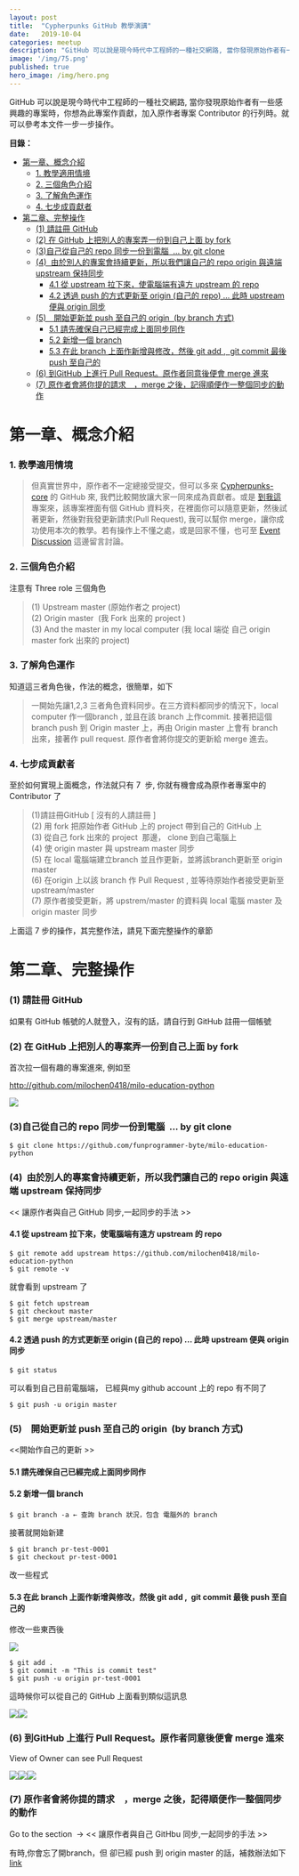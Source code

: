 ```yaml
---
layout: post
title:  "Cypherpunks GitHub 教學演講"
date:   2019-10-04
categories: meetup
description: "GitHub 可以說是現今時代中工程師的一種社交網路, 當你發現原始作者有一些感興趣的專案時，你想為此專案作貢獻，加入原作者專案 Contributor 的行列時。就可以參考本文件一步一步操作。"
image: '/img/75.png'
published: true
hero_image: /img/hero.png
---
```


GitHub 可以說是現今時代中工程師的一種社交網路, 當你發現原始作者有一些感興趣的專案時，你想為此專案作貢獻，加入原作者專案 Contributor 的行列時。就可以參考本文件一步一步操作。

**目錄：**
- [第一章、概念介紹](#%e7%ac%ac%e4%b8%80%e7%ab%a0%e6%a6%82%e5%bf%b5%e4%bb%8b%e7%b4%b9)
    - [1. 教學適用情境](#1-%e6%95%99%e5%ad%b8%e9%81%a9%e7%94%a8%e6%83%85%e5%a2%83)
    - [2. 三個角色介紹](#2-%e4%b8%89%e5%80%8b%e8%a7%92%e8%89%b2%e4%bb%8b%e7%b4%b9)
    - [3. 了解角色運作](#3-%e4%ba%86%e8%a7%a3%e8%a7%92%e8%89%b2%e9%81%8b%e4%bd%9c)
    - [4. 七步成貢獻者](#4-%e4%b8%83%e6%ad%a5%e6%88%90%e8%b2%a2%e7%8d%bb%e8%80%85)
- [第二章、完整操作](#%e7%ac%ac%e4%ba%8c%e7%ab%a0%e5%ae%8c%e6%95%b4%e6%93%8d%e4%bd%9c)
    - [(1) 請註冊 GitHub](#1-%e8%ab%8b%e8%a8%bb%e5%86%8a-github)
    - [(2) 在 GitHub 上把別人的專案弄一份到自己上面 by fork](#2-%e5%9c%a8-github-%e4%b8%8a%e6%8a%8a%e5%88%a5%e4%ba%ba%e7%9a%84%e5%b0%88%e6%a1%88%e5%bc%84%e4%b8%80%e4%bb%bd%e5%88%b0%e8%87%aa%e5%b7%b1%e4%b8%8a%e9%9d%a2-by-fork)
    - [(3)自己從自己的 repo 同步一份到電腦  ... by git clone](#3%e8%87%aa%e5%b7%b1%e5%be%9e%e8%87%aa%e5%b7%b1%e7%9a%84-repo-%e5%90%8c%e6%ad%a5%e4%b8%80%e4%bb%bd%e5%88%b0%e9%9b%bb%e8%85%a6--by-git-clone)
    - [(4)  由於別人的專案會持續更新，所以我們讓自己的 repo origin 與遠端 upstream 保持同步](#4-%e7%94%b1%e6%96%bc%e5%88%a5%e4%ba%ba%e7%9a%84%e5%b0%88%e6%a1%88%e6%9c%83%e6%8c%81%e7%ba%8c%e6%9b%b4%e6%96%b0%e6%89%80%e4%bb%a5%e6%88%91%e5%80%91%e8%ae%93%e8%87%aa%e5%b7%b1%e7%9a%84-repo-origin-%e8%88%87%e9%81%a0%e7%ab%af-upstream-%e4%bf%9d%e6%8c%81%e5%90%8c%e6%ad%a5)
      - [4.1 從 upstream 拉下來，使電腦端有遠方 upstream 的 repo](#41-%e5%be%9e-upstream-%e6%8b%89%e4%b8%8b%e4%be%86%e4%bd%bf%e9%9b%bb%e8%85%a6%e7%ab%af%e6%9c%89%e9%81%a0%e6%96%b9-upstream-%e7%9a%84-repo)
      - [4.2 透過 push 的方式更新至 origin (自己的 repo) ... 此時 upstream 便與 origin 同步](#42-%e9%80%8f%e9%81%8e-push-%e7%9a%84%e6%96%b9%e5%bc%8f%e6%9b%b4%e6%96%b0%e8%87%b3-origin-%e8%87%aa%e5%b7%b1%e7%9a%84-repo--%e6%ad%a4%e6%99%82-upstream-%e4%be%bf%e8%88%87-origin-%e5%90%8c%e6%ad%a5)
    - [(5)　開始更新並 push 至自己的 origin  (by branch 方式)](#5-%e9%96%8b%e5%a7%8b%e6%9b%b4%e6%96%b0%e4%b8%a6-push-%e8%87%b3%e8%87%aa%e5%b7%b1%e7%9a%84-origin-by-branch-%e6%96%b9%e5%bc%8f)
      - [5.1 請先確保自己已經完成上面同步同作](#51-%e8%ab%8b%e5%85%88%e7%a2%ba%e4%bf%9d%e8%87%aa%e5%b7%b1%e5%b7%b2%e7%b6%93%e5%ae%8c%e6%88%90%e4%b8%8a%e9%9d%a2%e5%90%8c%e6%ad%a5%e5%90%8c%e4%bd%9c)
      - [5.2 新增一個 branch](#52-%e6%96%b0%e5%a2%9e%e4%b8%80%e5%80%8b-branch)
      - [5.3 在此 branch 上面作新增與修改，然後 git add ,  git commit 最後 push 至自己的](#53-%e5%9c%a8%e6%ad%a4-branch-%e4%b8%8a%e9%9d%a2%e4%bd%9c%e6%96%b0%e5%a2%9e%e8%88%87%e4%bf%ae%e6%94%b9%e7%84%b6%e5%be%8c-git-add--git-commit-%e6%9c%80%e5%be%8c-push-%e8%87%b3%e8%87%aa%e5%b7%b1%e7%9a%84)
    - [(6) 到GitHub 上進行 Pull Request。原作者同意後便會 merge 進來](#6-%e5%88%b0github-%e4%b8%8a%e9%80%b2%e8%a1%8c-pull-request%e5%8e%9f%e4%bd%9c%e8%80%85%e5%90%8c%e6%84%8f%e5%be%8c%e4%be%bf%e6%9c%83-merge-%e9%80%b2%e4%be%86)
    - [(7) 原作者會將你提的請求　，merge 之後，記得順便作一整個同步的動作](#7-%e5%8e%9f%e4%bd%9c%e8%80%85%e6%9c%83%e5%b0%87%e4%bd%a0%e6%8f%90%e7%9a%84%e8%ab%8b%e6%b1%82-merge-%e4%b9%8b%e5%be%8c%e8%a8%98%e5%be%97%e9%a0%86%e4%be%bf%e4%bd%9c%e4%b8%80%e6%95%b4%e5%80%8b%e5%90%8c%e6%ad%a5%e7%9a%84%e5%8b%95%e4%bd%9c)

# 第一章、概念介紹

### 1. 教學適用情境



> 但真實世界中，原作者不一定總接受提交，但可以多來 [Cypherpunks-core](https://github.com/cypherpunks-core) 的 GitHub 來, 我們比較開放讓大家一同來成為貢獻者。或是 [到我這](https://github.com/milochen0418/milo-education-python) 專案來，該專案裡面有個 GitHub 資料夾，在裡面你可以隨意更新，然後試著更新，然後對我發更新請求(Pull Request), 我可以幫你 merge，讓你成功使用本次的教學。若有操作上不懂之處，或是回家不懂，也可至 [Event Discussion](https://www.facebook.com/events/523580818418580/) 這邊留言討論。

### 2. 三個角色介紹

注意有 Three role 三個角色

> (1) Upstream master (原始作者之 project)    
> (2) Origin master  (我 Fork 出來的 project )    
> (3) And the master in my local computer (我 local 端從 自己 origin master fork 出來的 project)    

### 3. 了解角色運作

知道這三者角色後，作法的概念，很簡單，如下

> 一開始先讓1,2,3 三者角色資料同步。在三方資料都同步的情況下，local computer 作一個branch , 並且在該 branch 上作commit. 接著把這個 branch push 到 Origin master 上，再由 Origin master 上會有 branch  出來，接著作 pull request. 原作者會將你提交的更新給 merge 進去。

### 4. 七步成貢獻者

至於如何實現上面概念，作法就只有 7  步, 你就有機會成為原作者專案中的 Contributor 了

> (1)請註冊GitHub [ 沒有的人請註冊 ]    
> (2) 用 fork 把原始作者 GitHub 上的 project 帶到自己的 GitHub 上    
> (3) 從自己 fork 出來的 project  那邊， clone 到自己電腦上    
> (4) 使 origin master 與 upstream master 同步    
> (5) 在 local 電腦端建立branch 並且作更新，並將該branch更新至 origin master    
> (6) 在origin 上以該 branch 作 Pull Request , 並等待原始作者接受更新至 upstream/master    
> (7) 原作者接受更新，將 upstrem/master 的資料與 local 電腦 master 及origin master 同步    

上面這 7 步的操作，其完整作法，請見下面完整操作的章節

# 第二章、完整操作

### (1) 請註冊 GitHub 

如果有 GitHub 帳號的人就登入，沒有的話，請自行到 GitHub 註冊一個帳號

### (2) 在 GitHub 上把別人的專案弄一份到自己上面 by fork 

首次拉一個有趣的專案進來, 例如至

http://github.com/milochen0418/milo-education-python

![](/img/76.png)

### (3)自己從自己的 repo 同步一份到電腦  ... by git clone 

```
$ git clone https://github.com/funprogrammer-byte/milo-education-python
```

### (4)  由於別人的專案會持續更新，所以我們讓自己的 repo origin 與遠端 upstream 保持同步

<< 讓原作者與自己 GitHub 同步,一起同步的手法 >> 

#### 4.1 從 upstream 拉下來，使電腦端有遠方 upstream 的 repo 

```
$ git remote add upstream https://github.com/milochen0418/milo-education-python
$ git remote -v
```

就會看到 upstream 了

```
$ git fetch upstream
$ git checkout master
$ git merge upstream/master
```

#### 4.2 透過 push 的方式更新至 origin (自己的 repo) ... 此時 upstream 便與 origin 同步

```
$ git status
```

可以看到自己目前電腦端， 已經與my github account 上的 repo 有不同了

```
$ git push -u origin master
```

### (5)　開始更新並 push 至自己的 origin  (by branch 方式)

<<開始作自己的更新 >>

#### 5.1 請先確保自己已經完成上面同步同作 

#### 5.2 新增一個 branch 

```
$ git branch -a ← 查詢 branch 狀況，包含 電腦外的 branch
```

接著就開始新建

```
$ git branch pr-test-0001 
$ git checkout pr-test-0001
```

改一些程式

#### 5.3 在此 branch 上面作新增與修改，然後 git add ,  git commit 最後 push 至自己的

修改一些東西後

![](/img/77.png)

```
$ git add .
$ git commit -m "This is commit test"
$ git push -u origin pr-test-0001
```

這時候你可以從自己的 GitHub 上面看到類似這訊息

![](/img/78.png)![](/img/79.png)

### (6) 到GitHub 上進行 Pull Request。原作者同意後便會 merge 進來

View of Owner can see Pull Request

![](/img/80.png)![](/img/81.png)![](/img/82.png)

### (7) 原作者會將你提的請求　，merge 之後，記得順便作一整個同步的動作

Go to the section  → << 讓原作者與自己 GitHbu 同步,一起同步的手法 >> 

有時,你會忘了開branch，但 卻已經 push 到 origin master 的話，補救辦法如下 
[link](https://stackoverflow.com/questions/17667023/git-how-to-reset-origin-master-to-a-commit)